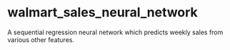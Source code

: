 # walmart_sales_neural_network
A sequential regression neural network which predicts weekly sales from various other features.
